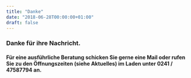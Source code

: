 ```yaml
---
title: "Danke"
date: "2018-06-28T00:00:00+01:00"
draft: false
---
```

 


 ### Danke für ihre Nachricht.
 
 #### Für eine ausführliche Beratung schicken Sie gerne eine Mail oder rufen Sie zu den Öffnungszeiten (siehe Aktuelles) im Laden unter 0241 / 47587794 an.
